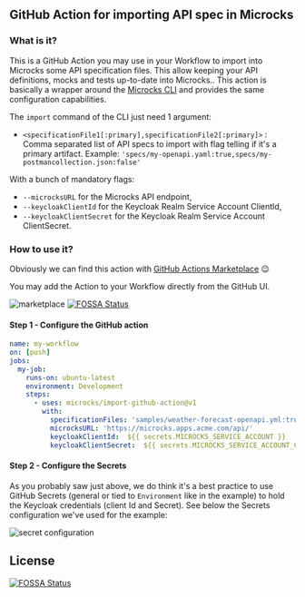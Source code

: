 ## GitHub Action for importing API spec in Microcks

### What is it?

This is a GitHub Action you may use in your Workflow to import into Microcks some API specification files. This allow keeping your API definitions, mocks and tests up-to-date into Microcks.. This action is basically a wrapper around the [Microcks CLI](https://github.com/microcks/microcks-cli) and provides the same configuration capabilities.

The `import` command of the CLI just need 1 argument:

* `<specificationFile1[:primary],specificationFile2[:primary]>` : Comma separated list of API specs to import with flag telling if it's a primary artifact. Example: `'specs/my-openapi.yaml:true,specs/my-postmancollection.json:false'`

With a bunch of mandatory flags:

* `--microcksURL` for the Microcks API endpoint,
* `--keycloakClientId` for the Keycloak Realm Service Account ClientId,
* `--keycloakClientSecret` for the Keycloak Realm Service Account ClientSecret.

### How to use it?

Obviously we can find this action with [GitHub Actions Marketplace](https://github.com/marketplace?type=actions) :wink:

You may add the Action to your Workflow directly from the GitHub UI.

![marketplace](./assets/marketplace.png)
[![FOSSA Status](https://app.fossa.com/api/projects/git%2Bgithub.com%2Fmicrocks%2Fimport-github-action.svg?type=shield)](https://app.fossa.com/projects/git%2Bgithub.com%2Fmicrocks%2Fimport-github-action?ref=badge_shield)

#### Step 1 - Configure the GitHub action

```yaml
name: my-workflow
on: [push]
jobs:
  my-job:
    runs-on: ubuntu-latest
    environment: Development
    steps:
      - uses: microcks/import-github-action@v1
        with:
          specificationFiles: 'samples/weather-forecast-openapi.yml:true,samples/weather-forecast-postman.json:false'
          microcksURL: 'https://microcks.apps.acme.com/api/'
          keycloakClientId:  ${{ secrets.MICROCKS_SERVICE_ACCOUNT }}
          keycloakClientSecret:  ${{ secrets.MICROCKS_SERVICE_ACCOUNT_CREDENTIALS }}
```

#### Step 2 - Configure the Secrets

As you probably saw just above, we do think it's a best practice to use GitHub Secrets (general or tied to `Environment` like in the example) to hold the Keycloak credentials (client Id and Secret). See below the Secrets configuration we've used for the example:

![secret configuration](./assets/secrets.png)

## License
[![FOSSA Status](https://app.fossa.com/api/projects/git%2Bgithub.com%2Fmicrocks%2Fimport-github-action.svg?type=large)](https://app.fossa.com/projects/git%2Bgithub.com%2Fmicrocks%2Fimport-github-action?ref=badge_large)